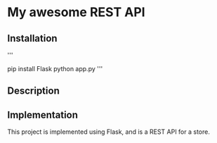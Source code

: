 # My awesome REST API

## Installation

'''

pip install Flask
python app.py
'''

## Description

## Implementation

This project is implemented using Flask, and is a REST API for a store.
